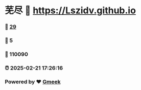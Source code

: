 # 芜尽 :link: https://Lszidv.github.io 
### :page_facing_up: [29](https://Lszidv.github.io/tag.html) 
### :speech_balloon: 5 
### :hibiscus: 110090 
### :alarm_clock: 2025-02-21 17:26:16 
### Powered by :heart: [Gmeek](https://github.com/Meekdai/Gmeek)

